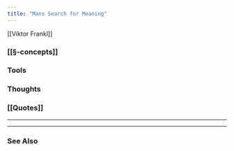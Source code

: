 ```yaml
---
title: "Mans Search for Meaning"
--- 
```


[[Viktor Frankl]]

### [[§-concepts]]

### Tools

### Thoughts

### [[Quotes]]

---

----
### See Also